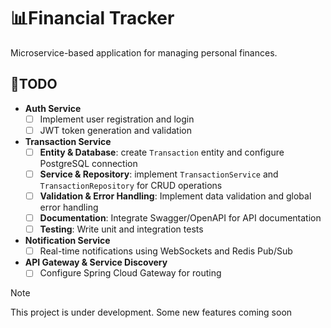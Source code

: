 # 📊Financial Tracker
Microservice-based application for managing personal finances.

## 🚀TODO

- **Auth Service**
  - [ ] Implement user registration and login
  - [ ] JWT token generation and validation
- **Transaction Service**
  - [ ] **Entity & Database**: create `Transaction` entity and configure PostgreSQL connection
  - [ ] **Service & Repository**: implement `TransactionService` and `TransactionRepository` for CRUD operations
  - [ ] **Validation & Error Handling**: Implement data validation and global error handling
  - [ ] **Documentation**: Integrate Swagger/OpenAPI for API documentation
  - [ ] **Testing**: Write unit and integration tests
- **Notification Service**
  - [ ] Real-time notifications using WebSockets and Redis Pub/Sub
- **API Gateway & Service Discovery**
  - [ ] Configure Spring Cloud Gateway for routing

> [!NOTE]
> This project is under development.
> Some new features coming soon
